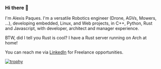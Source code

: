 ### Hi there 👋

I'm Alexis Paques. I'm a versatile Robotics engineer (Drone, AGVs, Mowers, ...), developing embedded, Linux, and Web projects, in C++, Python, Rust and Javascript, with developer, architect and manager experience.

BTW, did I tell you Rust is cool? I have a Rust server running on Arch at home! 

You can reach me via [LinkedIn](https://www.linkedin.com/in/alexispaques) for Freelance opportunities.

[![trophy](https://github-profile-trophy.vercel.app/?username=AlexisTM&theme=onedark&column=7)](https://github.com/ryo-ma/github-profile-trophy)

<!--
[![codersrank badge](https://cr-ss-service.azurewebsites.net/api/ScreenShot?widget=summary&username=AlexisTM)](https://profile.codersrank.io/user/alexistm/)

[![Skills chart](https://cr-skills-chart-widget.azurewebsites.net/api/api?username=AlexisTM)](https://profile.codersrank.io/user/alexistm/)
-->

